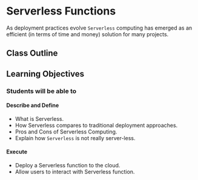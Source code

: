 # Serverless Functions

As deployment practices evolve `Serverless` computing has emerged as an efficient (in terms of time and money) solution for many projects.

## Class Outline

<!-- To Be Completed By Instructor -->

## Learning Objectives

### Students will be able to

#### Describe and Define

- What is Serverless.
- How Serverless compares to traditional deployment approaches.
- Pros and Cons of Serverless Computing.
- Explain how `Serverless` is not really server-less.

#### Execute

- Deploy a Serverless function to the cloud.
- Allow users to interact with Serverless function.
